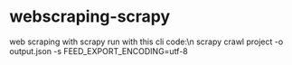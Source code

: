 # webscraping-scrapy
web scraping with scrapy 
run with this cli code:\n
scrapy crawl project -o output.json -s FEED_EXPORT_ENCODING=utf-8
